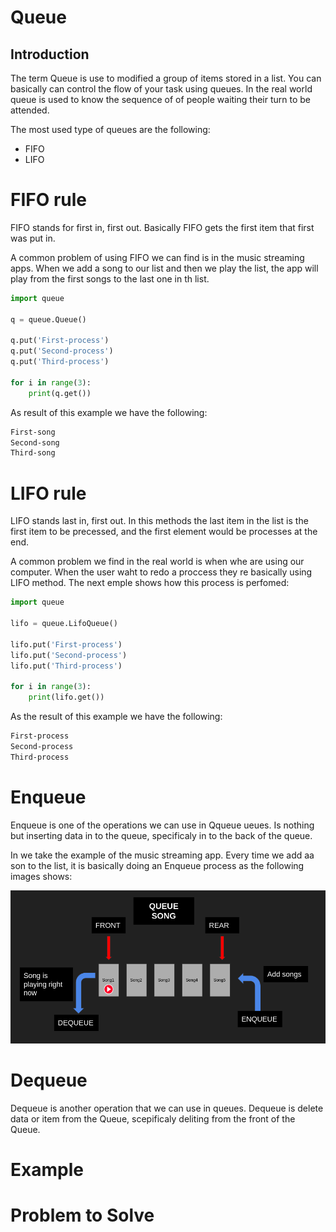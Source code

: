 # Queue
## Introduction
The term Queue is use to modified a group of items stored in a list. You can basically can control the flow of your task using queues. In the real world queue is used to know the sequence of of people waiting their turn to be attended.

The most used type of queues are the following:
- FIFO
- LIFO
  
# FIFO rule
FIFO stands for first in, first out. Basically FIFO gets the first item that first was put in.

A common problem of using FIFO we can find is in the music streaming apps. When we add a song to our list and then we play the list, the app will play from the first songs to the last one in th list.                              

```python
import queue

q = queue.Queue()

q.put('First-process')
q.put('Second-process')
q.put('Third-process')

for i in range(3):
    print(q.get())
```

As result of this example we have the following:

```bash
First-song
Second-song
Third-song
```

# LIFO rule
LIFO stands last in, first out. In this methods the last item in the list is the first item to be precessed, and the first element would be processes at the end.       

A common problem we find in the real world is when whe are using our computer. When the user waht to redo a proccess they re basically using LIFO method. The next emple shows how this process is perfomed:

```python
import queue  

lifo = queue.LifoQueue()

lifo.put('First-process')
lifo.put('Second-process')
lifo.put('Third-process')

for i in range(3):
    print(lifo.get())
```
As the result of this example we have the following:
```bash
First-process
Second-process
Third-process
```
# Enqueue
Enqueue is one of the operations we can use in Qqueue ueues. Is nothing but inserting data in to the queue, specificaly in to the back of the queue.

In we take the example of the music streaming app. Every time we add aa son to the list, it is basically doing an Enqueue process as the following images shows:

![Queue](queue-song.png)

# Dequeue
Dequeue is another operation that we can use in queues. Dequeue is delete data or item from the Queue, scepificaly deliting from the front of the Queue.
# Example
# Problem to Solve


